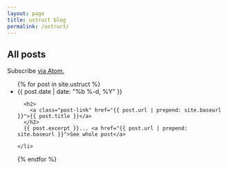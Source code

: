 ```yaml
---
layout: page
title: ustruct blog
permalink: /ustruct/
---
```


## All posts

<p>Subscribe <a href="{{ "/ustruct.xml" | prepend: site.baseurl }}">via Atom.</a></p>

<ul class="post-list">
  {% for post in site.ustruct %}
    <li>
      <span class="post-meta">{{ post.date | date: "%b %-d, %Y" }}</span>

      <h2>
        <a class="post-link" href="{{ post.url | prepend: site.baseurl }}">{{ post.title }}</a>
      </h2>
      {{ post.excerpt }}... <a href="{{ post.url | prepend: site.baseurl }}">See whole post</a>

    </li>
  {% endfor %}
</ul>
